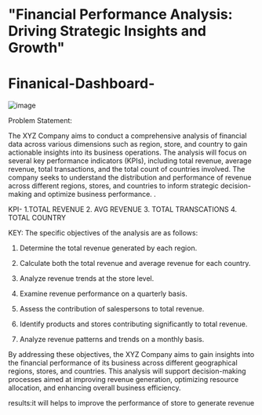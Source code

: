 # "Financial Performance Analysis: Driving Strategic Insights and Growth"


# Finanical-Dashboard-
![image](https://github.com/sahil07codac/Fanatical-Dashboard-/assets/141804728/c1ee51ec-34bf-440a-bb7f-f21c7473c034)

Problem Statement:

The XYZ Company aims to conduct a comprehensive analysis of financial data across various dimensions such as region, store, and country to gain actionable insights into its business operations. The analysis will focus on several key performance indicators (KPIs), including total revenue, average revenue, total transactions, and the total count of countries involved. The company seeks to understand the distribution and performance of revenue across different regions, stores, and countries to inform strategic decision-making and optimize business performance. .



KPI- 
1.TOTAL REVENUE
2. AVG REVENUE
3. TOTAL TRANSCATIONS
4. TOTAL COUNTRY


KEY:
The specific objectives of the analysis are as follows:

1. Determine the total revenue generated by each region.
   
2. Calculate both the total revenue and average revenue for each country.
   
3. Analyze revenue trends at the store level.
   
4. Examine revenue performance on a quarterly basis.
   
5. Assess the contribution of salespersons to total revenue.
   
6. Identify products and stores contributing significantly to total revenue.
   
7. Analyze revenue patterns and trends on a monthly basis.
   
By addressing these objectives, the XYZ Company aims to gain insights into the financial performance of its business across different geographical regions, stores, and countries. This analysis will support decision-making processes aimed at improving revenue generation, optimizing resource allocation, and enhancing overall business efficiency.


results:it will helps to improve the performance of store to generate revenue
